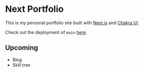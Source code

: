 # Next Portfolio

This is my personal portfolio site built with [Next.js](https://nextjs.org/) and [Chakra UI](https://chakra-ui.com/). 

Check out the deployment of `main` [here](https://zmrl.dev).

## Upcoming

* Blog
* Skill tree
